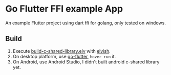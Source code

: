 # Go Flutter FFI example App

An example Flutter project using dart ffi for golang, only tested on windows.

## Build
1. Execute [build-c-shared-library.elv](script/build-c-shared-library.elv) with [elvish](https://elv.sh).
2. On desktop platform, use [go-flutter](https://github.com/go-flutter-desktop/go-flutter/), `hover run` it.
3. On Android, use Android Studio, I didn't built android c-shared library yet.
